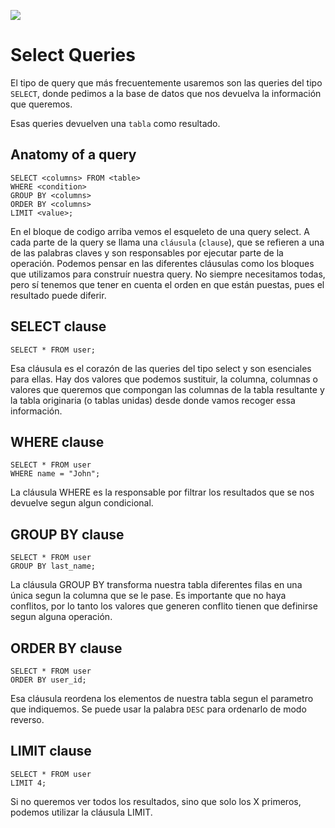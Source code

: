 ![](https://api.brandy.run/core/core-logo-wide)

# Select Queries

El tipo de query que más frecuentemente usaremos son las queries del tipo `SELECT`, donde pedimos a la base de datos que nos devuelva la información que queremos.

Esas queries devuelven una `tabla` como resultado.

## Anatomy of a query

```postgresql
SELECT <columns> FROM <table>
WHERE <condition>
GROUP BY <columns>
ORDER BY <columns>
LIMIT <value>;
```

En el bloque de codigo arriba vemos el esqueleto de una query select. A cada parte de la query se llama una `cláusula` (`clause`), que se refieren a una de las palabras claves y son responsables por ejecutar parte de la operación. Podemos pensar en las diferentes cláusulas como los bloques que utilizamos para construír nuestra query. No siempre necesitamos todas, pero sí tenemos que tener en cuenta el orden en que están puestas, pues el resultado puede diferir.

## SELECT clause
```postgresql
SELECT * FROM user;
```
Esa cláusula es el corazón de las queries del tipo select y son esenciales para ellas. Hay dos valores que podemos sustituir, la columna, columnas o valores que queremos que compongan las columnas de la tabla resultante y la tabla originaria (o tablas unidas) desde donde vamos recoger essa información.

## WHERE clause
```postgresql
SELECT * FROM user
WHERE name = "John";
```
La cláusula WHERE es la responsable por filtrar los resultados que se nos devuelve segun algun condicional.

## GROUP BY clause
```postgresql
SELECT * FROM user
GROUP BY last_name;
```
La cláusula GROUP BY transforma nuestra tabla diferentes filas en una única segun la columna que se le pase. Es importante que no haya conflitos, por lo tanto los valores que generen conflito tienen que definirse segun alguna operación.

## ORDER BY clause
```postgresql
SELECT * FROM user
ORDER BY user_id;
```
Esa cláusula reordena los elementos de nuestra tabla segun el parametro que indiquemos. Se puede usar la palabra `DESC` para ordenarlo de modo reverso.

## LIMIT clause 
```postgresql
SELECT * FROM user
LIMIT 4;
```
Si no queremos ver todos los resultados, sino que solo los X primeros, podemos utilizar la cláusula LIMIT.